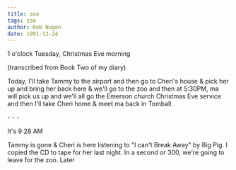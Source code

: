 ```yaml
---
title: zoo
tags: zoo
author: Rob Nugen
date: 1991-12-24
---
```


<p class=date>1 o'clock Tuesday, Christmas Eve morning</p>

<p class=note>(transcribed from Book Two of my diary)</p>

<p>Today, I'll take Tammy to the airport and then go to Cheri's house
& pick her up and bring her back here & we'll go to the zoo and then
at 5:30PM, ma will pick us up and we'll all go the Emerson church
Christmas Eve service and then I'll take Cheri home & meet ma back in
Tomball.

<p>- - -

<p class=date>It's 9:28 AM</p>

<p>Tammy is gone & Cheri is here listening to "I can't Break Away" by
Big Pig.  I copied the CD to tape for her last night.  In a second or
300, we're going to leave for the zoo.  Later
